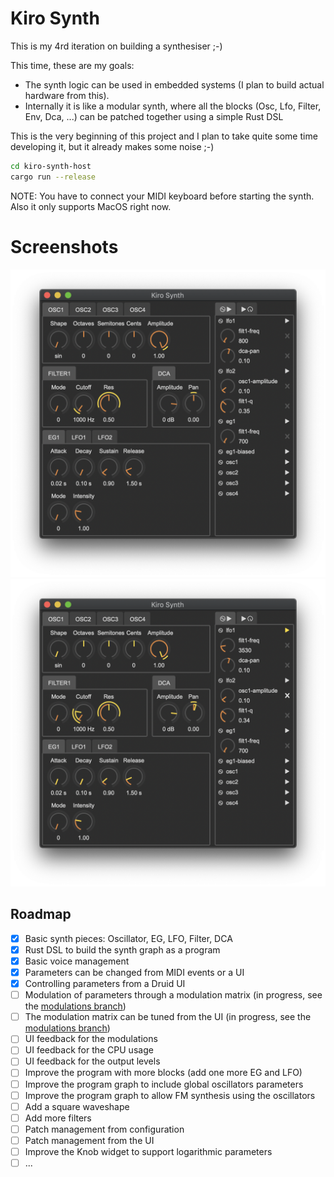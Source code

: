 # Kiro Synth

This is my 4rd iteration on building a synthesiser ;-)

This time, these are my goals:

- The synth logic can be used in embedded systems (I plan to build actual hardware from this).
- Internally it is like a modular synth, where all the blocks (Osc, Lfo, Filter, Env, Dca, ...) can be patched together using a simple Rust DSL

This is the very beginning of this project and I plan to take quite some time developing it, but it already makes some noise ;-)

```bash
cd kiro-synth-host
cargo run --release
```

NOTE: You have to connect your MIDI keyboard before starting the synth. Also it only supports MacOS right now.

# Screenshots

![parameters](screenshot1.png)
![modulations](screenshot2.png)

## Roadmap

- [x] Basic synth pieces: Oscillator, EG, LFO, Filter, DCA
- [x] Rust DSL to build the synth graph as a program
- [x] Basic voice management
- [x] Parameters can be changed from MIDI events or a UI
- [x] Controlling parameters from a Druid UI
- [ ] Modulation of parameters through a modulation matrix (in progress, see the [modulations branch](https://github.com/chris-zen/kiro-synth/tree/modulations))
- [ ] The modulation matrix can be tuned from the UI (in progress, see the [modulations branch](https://github.com/chris-zen/kiro-synth/tree/modulations))
- [ ] UI feedback for the modulations
- [ ] UI feedback for the CPU usage
- [ ] UI feedback for the output levels
- [ ] Improve the program with more blocks (add one more EG and LFO)
- [ ] Improve the program graph to include global oscillators parameters
- [ ] Improve the program graph to allow FM synthesis using the oscillators
- [ ] Add a square waveshape
- [ ] Add more filters
- [ ] Patch management from configuration
- [ ] Patch management from the UI
- [ ] Improve the Knob widget to support logarithmic parameters
- [ ] ...

